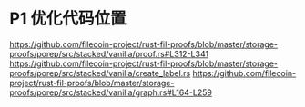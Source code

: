 # P1 优化代码位置

https://github.com/filecoin-project/rust-fil-proofs/blob/master/storage-proofs/porep/src/stacked/vanilla/proof.rs#L312-L341
https://github.com/filecoin-project/rust-fil-proofs/blob/master/storage-proofs/porep/src/stacked/vanilla/create_label.rs
https://github.com/filecoin-project/rust-fil-proofs/blob/master/storage-proofs/porep/src/stacked/vanilla/graph.rs#L164-L259